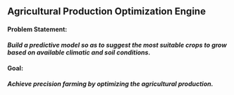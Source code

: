 ## Agricultural Production Optimization Engine

#### Problem Statement:
__*Build a predictive model so as to suggest the most suitable crops to grow based on available climatic and soil conditions.*__

#### Goal:
__*Achieve precision farming by optimizing the agricultural production.*__
